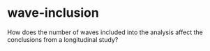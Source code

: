 # wave-inclusion
How does the number of waves included into the analysis affect the conclusions from a longitudinal study?
